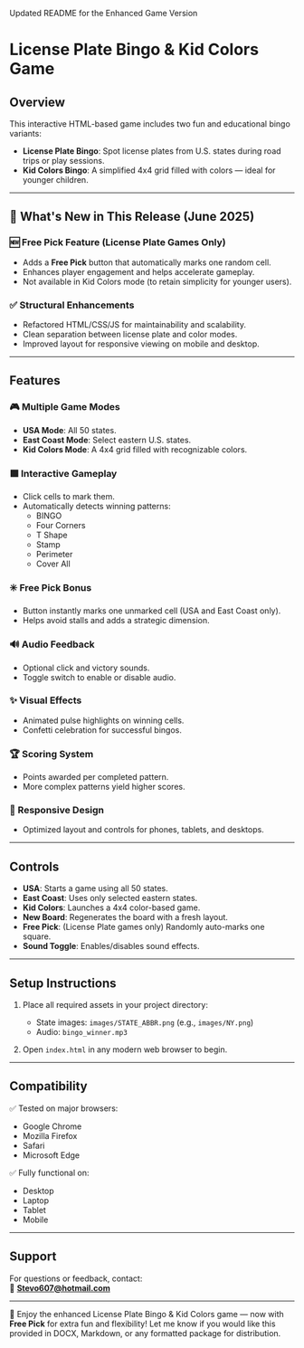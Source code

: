 Updated README for the Enhanced Game Version
# License Plate Bingo & Kid Colors Game

## Overview
This interactive HTML-based game includes two fun and educational bingo variants:

- **License Plate Bingo**: Spot license plates from U.S. states during road trips or play sessions.
- **Kid Colors Bingo**: A simplified 4x4 grid filled with colors — ideal for younger children.

---

## 🚀 What's New in This Release (June 2025)

### 🆕 Free Pick Feature (License Plate Games Only)
- Adds a **Free Pick** button that automatically marks one random cell.
- Enhances player engagement and helps accelerate gameplay.
- Not available in Kid Colors mode (to retain simplicity for younger users).

### ✅ Structural Enhancements
- Refactored HTML/CSS/JS for maintainability and scalability.
- Clean separation between license plate and color modes.
- Improved layout for responsive viewing on mobile and desktop.

---

## Features

### 🎮 Multiple Game Modes
- **USA Mode**: All 50 states.
- **East Coast Mode**: Select eastern U.S. states.
- **Kid Colors Mode**: A 4x4 grid filled with recognizable colors.

### 🟩 Interactive Gameplay
- Click cells to mark them.
- Automatically detects winning patterns:
  - BINGO
  - Four Corners
  - T Shape
  - Stamp
  - Perimeter
  - Cover All

### ✳️ Free Pick Bonus
- Button instantly marks one unmarked cell (USA and East Coast only).
- Helps avoid stalls and adds a strategic dimension.

### 🔊 Audio Feedback
- Optional click and victory sounds.
- Toggle switch to enable or disable audio.

### ✨ Visual Effects
- Animated pulse highlights on winning cells.
- Confetti celebration for successful bingos.

### 🏆 Scoring System
- Points awarded per completed pattern.
- More complex patterns yield higher scores.

### 📱 Responsive Design
- Optimized layout and controls for phones, tablets, and desktops.

---

## Controls

- **USA**: Starts a game using all 50 states.
- **East Coast**: Uses only selected eastern states.
- **Kid Colors**: Launches a 4x4 color-based game.
- **New Board**: Regenerates the board with a fresh layout.
- **Free Pick**: (License Plate games only) Randomly auto-marks one square.
- **Sound Toggle**: Enables/disables sound effects.

---

## Setup Instructions

1. Place all required assets in your project directory:
   - State images: `images/STATE_ABBR.png` (e.g., `images/NY.png`)
   - Audio: `bingo_winner.mp3`

2. Open `index.html` in any modern web browser to begin.

---

## Compatibility

✅ Tested on major browsers:
- Google Chrome
- Mozilla Firefox
- Safari
- Microsoft Edge

✅ Fully functional on:
- Desktop
- Laptop
- Tablet
- Mobile

---

## Support

For questions or feedback, contact:  
📧 **Stevo607@hotmail.com**

---

🎉 Enjoy the enhanced License Plate Bingo & Kid Colors game — now with **Free Pick** for extra fun and flexibility!
Let me know if you would like this provided in DOCX, Markdown, or any formatted package for distribution.

